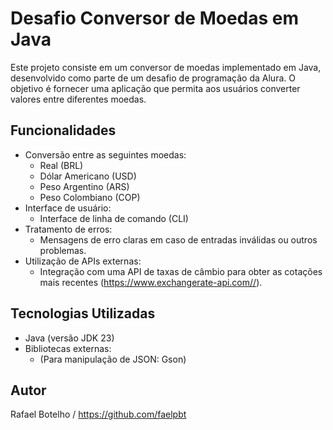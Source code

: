 # Desafio Conversor de Moedas em Java

Este projeto consiste em um conversor de moedas implementado em Java, desenvolvido como parte de um desafio de programação da Alura. 
O objetivo é fornecer uma aplicação que permita aos usuários converter valores entre diferentes moedas.

## Funcionalidades

*   Conversão entre as seguintes moedas:
    *   Real (BRL)
    *   Dólar Americano (USD)
    *   Peso Argentino (ARS)
    *   Peso Colombiano (COP)
*   Interface de usuário:
    *   Interface de linha de comando (CLI) 
*   Tratamento de erros:
    *   Mensagens de erro claras em caso de entradas inválidas ou outros problemas.
*   Utilização de APIs externas:
    *   Integração com uma API de taxas de câmbio para obter as cotações mais recentes (https://www.exchangerate-api.com//).

## Tecnologias Utilizadas

*   Java (versão JDK 23)
*   Bibliotecas externas:
    *   (Para manipulação de JSON: Gson)

## Autor

Rafael Botelho / https://github.com/faelpbt
